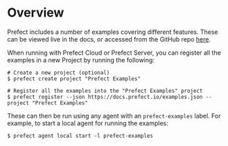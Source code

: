 # Overview

Prefect includes a number of examples covering different features. These can be
viewed live in the docs, or accessed from the GitHub repo
[here](https://github.com/PrefectHQ/prefect/tree/master/examples).

When running with Prefect Cloud or Prefect Server, you can register all the
examples in a new Project by running the following:

```
# Create a new project (optional)
$ prefect create project "Prefect Examples"

# Register all the examples into the "Prefect Examples" project
$ prefect register --json https://docs.prefect.io/examples.json --project "Prefect Examples"
```

These can then be run using any agent with an ``prefect-examples`` label. For
example, to start a local agent for running the examples:

```
$ prefect agent local start -l prefect-examples
```
